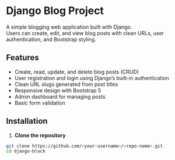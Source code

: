 # Django Blog Project

A simple blogging web application built with Django.  
Users can create, edit, and view blog posts with clean URLs, user authentication, and Bootstrap styling.

## Features

- Create, read, update, and delete blog posts (CRUD)
- User registration and login using Django’s built-in authentication
- Clean URL slugs generated from post titles
- Responsive design with Bootstrap 5
- Admin dashboard for managing posts
- Basic form validation

## Installation

1. **Clone the repository**

```bash
git clone https://github.com/<your-username>/<repo-name>.git
cd django-block
